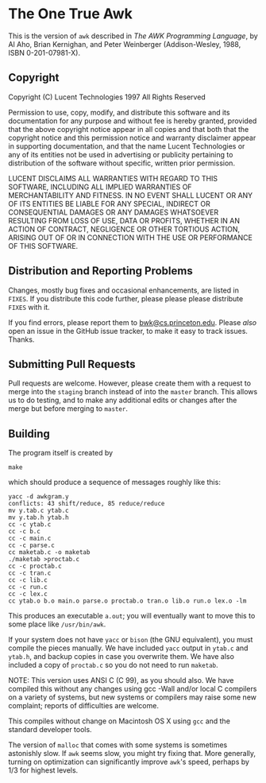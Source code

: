 # The One True Awk

This is the version of `awk` described in _The AWK Programming Language_,
by Al Aho, Brian Kernighan, and Peter Weinberger
(Addison-Wesley, 1988, ISBN 0-201-07981-X).

## Copyright

Copyright (C) Lucent Technologies 1997
All Rights Reserved

Permission to use, copy, modify, and distribute this software and
its documentation for any purpose and without fee is hereby
granted, provided that the above copyright notice appear in all
copies and that both that the copyright notice and this
permission notice and warranty disclaimer appear in supporting
documentation, and that the name Lucent Technologies or any of
its entities not be used in advertising or publicity pertaining
to distribution of the software without specific, written prior
permission.

LUCENT DISCLAIMS ALL WARRANTIES WITH REGARD TO THIS SOFTWARE,
INCLUDING ALL IMPLIED WARRANTIES OF MERCHANTABILITY AND FITNESS.
IN NO EVENT SHALL LUCENT OR ANY OF ITS ENTITIES BE LIABLE FOR ANY
SPECIAL, INDIRECT OR CONSEQUENTIAL DAMAGES OR ANY DAMAGES
WHATSOEVER RESULTING FROM LOSS OF USE, DATA OR PROFITS, WHETHER
IN AN ACTION OF CONTRACT, NEGLIGENCE OR OTHER TORTIOUS ACTION,
ARISING OUT OF OR IN CONNECTION WITH THE USE OR PERFORMANCE OF
THIS SOFTWARE.

## Distribution and Reporting Problems

Changes, mostly bug fixes and occasional enhancements, are listed
in `FIXES`.  If you distribute this code further, please please please
distribute `FIXES` with it.

If you find errors, please report them
to bwk@cs.princeton.edu.
Please _also_ open an issue in the GitHub issue tracker, to make
it easy to track issues.
Thanks.

## Submitting Pull Requests

Pull requests are welcome.  However, please create them with a request
to merge into the `staging` branch instead of into the `master` branch.
This allows us to do testing, and to make any additional edits or changes
after the merge but before merging to `master`.

## Building

The program itself is created by

	make

which should produce a sequence of messages roughly like this:

	yacc -d awkgram.y
	conflicts: 43 shift/reduce, 85 reduce/reduce
	mv y.tab.c ytab.c
	mv y.tab.h ytab.h
	cc -c ytab.c
	cc -c b.c
	cc -c main.c
	cc -c parse.c
	cc maketab.c -o maketab
	./maketab >proctab.c
	cc -c proctab.c
	cc -c tran.c
	cc -c lib.c
	cc -c run.c
	cc -c lex.c
	cc ytab.o b.o main.o parse.o proctab.o tran.o lib.o run.o lex.o -lm

This produces an executable `a.out`; you will eventually want to
move this to some place like `/usr/bin/awk`.

If your system does not have `yacc` or `bison` (the GNU
equivalent), you must compile the pieces manually.  We have
included `yacc` output in `ytab.c` and `ytab.h`, and backup copies in
case you overwrite them.  We have also included a copy of
`proctab.c` so you do not need to run `maketab`.

NOTE: This version uses ANSI C (C 99), as you should also.  We have
compiled this without any changes using gcc -Wall and/or local C
compilers on a variety of systems, but new systems or compilers
may raise some new complaint; reports of difficulties are
welcome.

This compiles without change on Macintosh OS X using `gcc` and
the standard developer tools.

The version of `malloc` that comes with some systems is sometimes
astonishly slow.  If `awk` seems slow, you might try fixing that.
More generally, turning on optimization can significantly improve
`awk`'s speed, perhaps by 1/3 for highest levels.
